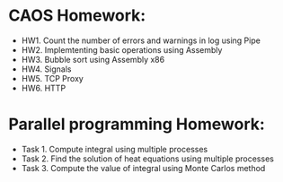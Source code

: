 # CAOS Homework:
* HW1. Count the number of errors and warnings in log using Pipe
* HW2. Implemtenting basic operations using Assembly
* HW3. Bubble sort using Assembly x86
* HW4. Signals
* HW5. TCP Proxy
* HW6. HTTP 
# Parallel programming Homework:
* Task 1. Compute integral using multiple processes
* Task 2. Find the solution of heat equations using multiple processes
* Task 3. Compute the value of integral using Monte Carlos method
